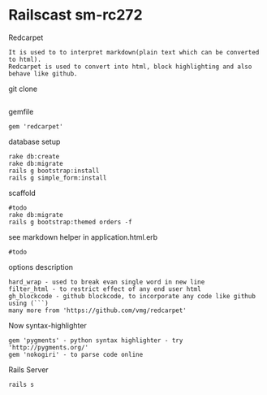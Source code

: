 Railscast sm-rc272
===================
Redcarpet
```
It is used to to interpret markdown(plain text which can be converted to html).
Redcarpet is used to convert into html, block highlighting and also behave like github.
```
git clone
```

```
gemfile
```
gem 'redcarpet'
```
database setup
```
rake db:create
rake db:migrate
rails g bootstrap:install
rails g simple_form:install
```
scaffold
```
#todo
rake db:migrate
rails g bootstrap:themed orders -f
````
see markdown helper in application.html.erb
```
#todo
```
options description
```
hard_wrap - used to break evan single word in new line
filter_html - to restrict effect of any end user html
gh_blockcode - github blockcode, to incorporate any code like github using (```)
many more from 'https://github.com/vmg/redcarpet'
```
Now syntax-highlighter
```
gem 'pygments' - python syntax highlighter - try 'http://pygments.org/'
gem 'nokogiri' - to parse code online

```
Rails Server
```
rails s
```
